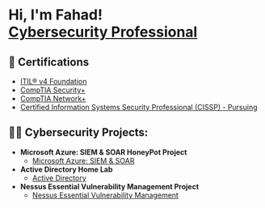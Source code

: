 <h1>Hi, I'm Fahad! <br/><a href="https://github.com/M-FahadAli"> <a href="www.linkedin.com/in/fahad-muhammad-778256282/">Cybersecurity Professional</a></h1>
  


<h2>🥇 Certifications</h2>

- [ITIL® v4 Foundation]()
- [CompTIA Security+]()
- [CompTIA Network+]()
- [Certified Information Systems Security Professional (CISSP) - Pursuing]()
  
<h2>👨‍💻 Cybersecurity Projects:</h2>

- <b>Microsoft Azure: SIEM & SOAR HoneyPot Project</b>
  - [Microsoft Azure: SIEM & SOAR]()
- <b>Active Directory Home Lab</b>
  - [Active Directory]()
- <b>Nessus Essential Vulnerability Management Project</b>
  - [Nessus Essential Vulnerability Management]()



